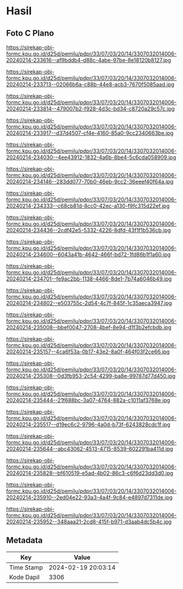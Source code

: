 # Hasil

## Foto C Plano

https://sirekap-obj-formc.kpu.go.id/d25d/pemilu/pdpr/33/07/03/20/14/3307032014006-20240214-233616--af9bddb4-d88c-4abe-97be-8e18120b8127.jpg

https://sirekap-obj-formc.kpu.go.id/d25d/pemilu/pdpr/33/07/03/20/14/3307032014006-20240214-233713--02066b6a-c88b-44e8-acb3-7670f5085aad.jpg

https://sirekap-obj-formc.kpu.go.id/d25d/pemilu/pdpr/33/07/03/20/14/3307032014006-20240214-233814--479007b2-f928-4d3c-bd34-c8720a29c57c.jpg

https://sirekap-obj-formc.kpu.go.id/d25d/pemilu/pdpr/33/07/03/20/14/3307032014006-20240214-233917--d37d4507-cf4e-4160-85a0-9cc2340663be.jpg

https://sirekap-obj-formc.kpu.go.id/d25d/pemilu/pdpr/33/07/03/20/14/3307032014006-20240214-234030--4ee43912-1832-4a6b-8be4-5c6cda058909.jpg

https://sirekap-obj-formc.kpu.go.id/d25d/pemilu/pdpr/33/07/03/20/14/3307032014006-20240214-234146--283dd077-70b0-46eb-9cc2-36eeef40f64a.jpg

https://sirekap-obj-formc.kpu.go.id/d25d/pemilu/pdpr/33/07/03/20/14/3307032014006-20240214-234333--c68cb81d-8cc0-42ec-a130-f9fc315d22ef.jpg

https://sirekap-obj-formc.kpu.go.id/d25d/pemilu/pdpr/33/07/03/20/14/3307032014006-20240214-234436--2cdf42e5-5332-4226-8dfd-43f1f1b536cb.jpg

https://sirekap-obj-formc.kpu.go.id/d25d/pemilu/pdpr/33/07/03/20/14/3307032014006-20240214-234600--6043a41b-4642-466f-bd72-1fd86b1f1a60.jpg

https://sirekap-obj-formc.kpu.go.id/d25d/pemilu/pdpr/33/07/03/20/14/3307032014006-20240214-234701--fe9ac2bb-1138-4466-8de1-7b74a6046b49.jpg

https://sirekap-obj-formc.kpu.go.id/d25d/pemilu/pdpr/33/07/03/20/14/3307032014006-20240214-234802--e503755c-2d54-4c7f-845f-1c35aeca3947.jpg

https://sirekap-obj-formc.kpu.go.id/d25d/pemilu/pdpr/33/07/03/20/14/3307032014006-20240214-235008--bbef0047-2708-4bef-8e94-d1f3b2efcbdb.jpg

https://sirekap-obj-formc.kpu.go.id/d25d/pemilu/pdpr/33/07/03/20/14/3307032014006-20240214-235157--4ca6f53a-0b17-43e2-8a0f-464f03f2ce66.jpg

https://sirekap-obj-formc.kpu.go.id/d25d/pemilu/pdpr/33/07/03/20/14/3307032014006-20240214-235308--0d3fb953-2c54-4299-ba8e-99787d77d450.jpg

https://sirekap-obj-formc.kpu.go.id/d25d/pemilu/pdpr/33/07/03/20/14/3307032014006-20240214-235444--21f688bc-3a07-4764-882a-c1011af3768e.jpg

https://sirekap-obj-formc.kpu.go.id/d25d/pemilu/pdpr/33/07/03/20/14/3307032014006-20240214-235517--d19ec6c2-9796-4a0d-b73f-6243828cdc1f.jpg

https://sirekap-obj-formc.kpu.go.id/d25d/pemilu/pdpr/33/07/03/20/14/3307032014006-20240214-235644--abc43062-4513-4715-8539-602291ba411d.jpg

https://sirekap-obj-formc.kpu.go.id/d25d/pemilu/pdpr/33/07/03/20/14/3307032014006-20240214-235828--bf610519-e5ad-4b02-86c3-c6f6d23dd3d0.jpg

https://sirekap-obj-formc.kpu.go.id/d25d/pemilu/pdpr/33/07/03/20/14/3307032014006-20240214-235910--2ed04e22-93a3-4a4f-9c84-e4897d7311de.jpg

https://sirekap-obj-formc.kpu.go.id/d25d/pemilu/pdpr/33/07/03/20/14/3307032014006-20240214-235952--348aaa21-2cd8-415f-b971-d3aab4dc5b4c.jpg


## Metadata

| Key        | Value               |
| ---------- | ------------------- |
| Time Stamp | 2024-02-19 20:03:14 |
| Kode Dapil | 3306                |



